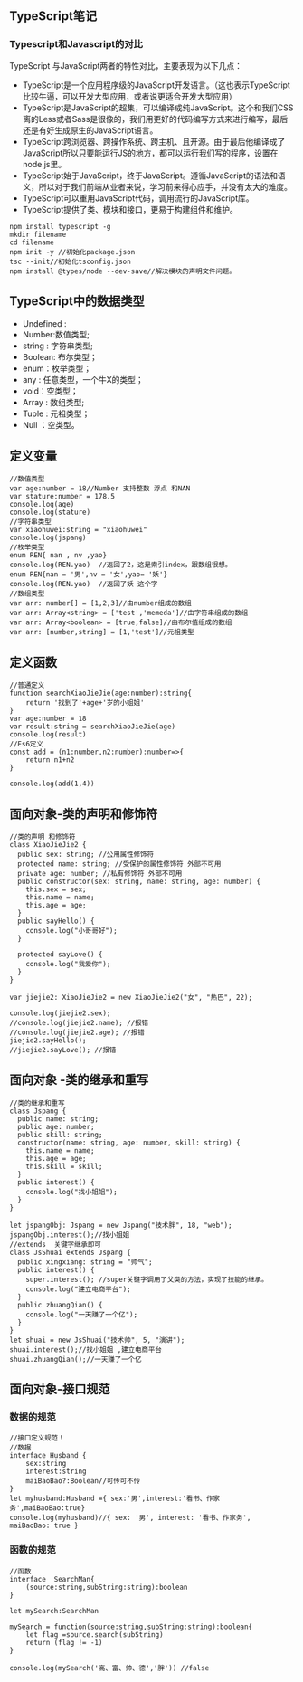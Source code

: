 ## TypeScript笔记

### Typescript和Javascript的对比

TypeScript 与JavaScript两者的特性对比，主要表现为以下几点：

- TypeScript是一个应用程序级的JavaScript开发语言。（这也表示TypeScript比较牛逼，可以开发大型应用，或者说更适合开发大型应用）
- TypeScript是JavaScript的超集，可以编译成纯JavaScript。这个和我们CSS离的Less或者Sass是很像的，我们用更好的代码编写方式来进行编写，最后还是有好生成原生的JavaScript语言。
- TypeScript跨浏览器、跨操作系统、跨主机、且开源。由于最后他编译成了JavaScript所以只要能运行JS的地方，都可以运行我们写的程序，设置在node.js里。
- TypeScript始于JavaScript，终于JavaScript。遵循JavaScript的语法和语义，所以对于我们前端从业者来说，学习前来得心应手，并没有太大的难度。
- TypeScript可以重用JavaScript代码，调用流行的JavaScript库。
- TypeScript提供了类、模块和接口，更易于构建组件和维护。

```node
npm install typescript -g
mkdir filename
cd filename
npm init -y //初始化package.json
tsc --init//初始化tsconfig.json
npm install @types/node --dev-save//解决模块的声明文件问题。
```

## TypeScript中的数据类型

- Undefined :
- Number:数值类型;
- string : 字符串类型;
- Boolean: 布尔类型；
- enum：枚举类型；
- any : 任意类型，一个牛X的类型；
- void：空类型；
- Array : 数组类型;
- Tuple : 元祖类型；
- Null ：空类型。

## 定义变量

```tsx
//数值类型
var age:number = 18//Number 支持整数 浮点 和NAN
var stature:number = 178.5
console.log(age)
console.log(stature)
//字符串类型
var xiaohuwei:string = "xiaohuwei"
console.log(jspang)
//枚举类型
enum REN{ nan , nv ,yao}
console.log(REN.yao)  //返回了2，这是索引index，跟数组很想。
enum REN{nan = '男',nv = '女',yao= '妖'}
console.log(REN.yao)  //返回了妖 这个字
//数组类型
var arr: number[] = [1,2,3]//由number组成的数组
var arr: Array<string> = ['test','memeda']//由字符串组成的数组
var arr: Array<boolean> = [true,false]//由布尔值组成的数组
var arr: [number,string] = [1,'test']//元祖类型
```



## 定义函数

```tsx
//普通定义
function searchXiaoJieJie(age:number):string{
    return '找到了'+age+'岁的小姐姐' 
}
var age:number = 18
var result:string = searchXiaoJieJie(age)
console.log(result)
//Es6定义
const add = (n1:number,n2:number):number=>{
    return n1+n2
}

console.log(add(1,4))
```

## 面向对象-类的声明和修饰符

```tsx
//类的声明 和修饰符
class XiaoJieJie2 {
  public sex: string; //公用属性修饰符
  protected name: string; //受保护的属性修饰符 外部不可用
  private age: number; //私有修饰符 外部不可用
  public constructor(sex: string, name: string, age: number) {
    this.sex = sex;
    this.name = name;
    this.age = age;
  }
  public sayHello() {
    console.log("小哥哥好");
  }

  protected sayLove() {
    console.log("我爱你");
  }
}

var jiejie2: XiaoJieJie2 = new XiaoJieJie2("女", "热巴", 22);

console.log(jiejie2.sex);
//console.log(jiejie2.name); //报错
//console.log(jiejie2.age); //报错
jiejie2.sayHello();
//jiejie2.sayLove(); //报错
```

## 面向对象 -类的继承和重写

```tsx
//类的继承和重写
class Jspang {
  public name: string;
  public age: number;
  public skill: string;
  constructor(name: string, age: number, skill: string) {
    this.name = name;
    this.age = age;
    this.skill = skill;
  }
  public interest() {
    console.log("找小姐姐");
  }
}

let jspangObj: Jspang = new Jspang("技术胖", 18, "web");
jspangObj.interest();//找小姐姐
//extends  关键字继承即可
class JsShuai extends Jspang {
  public xingxiang: string = "帅气";
  public interest() {
    super.interest(); //super关键字调用了父类的方法，实现了技能的继承。
    console.log("建立电商平台");
  }
  public zhuangQian() {
    console.log("一天赚了一个亿");
  }
}
let shuai = new JsShuai("技术帅", 5, "演讲");
shuai.interest();//找小姐姐 ,建立电商平台
shuai.zhuangQian();//一天赚了一个亿
```

## 面向对象-接口规范

### 数据的规范

```tsx
//接口定义规范！
//数据
interface Husband {
    sex:string
    interest:string
    maiBaoBao?:Boolean//可传可不传
}
let myhusband:Husband ={ sex:'男',interest:'看书、作家务',maiBaoBao:true}
console.log(myhusband)//{ sex: '男', interest: '看书、作家务', maiBaoBao: true }
```

### 函数的规范

```tsx
//函数
interface  SearchMan{
    (source:string,subString:string):boolean
}

let mySearch:SearchMan

mySearch = function(source:string,subString:string):boolean{
    let flag =source.search(subString)
    return (flag != -1)
} 

console.log(mySearch('高、富、帅、德','胖')) //false
```

